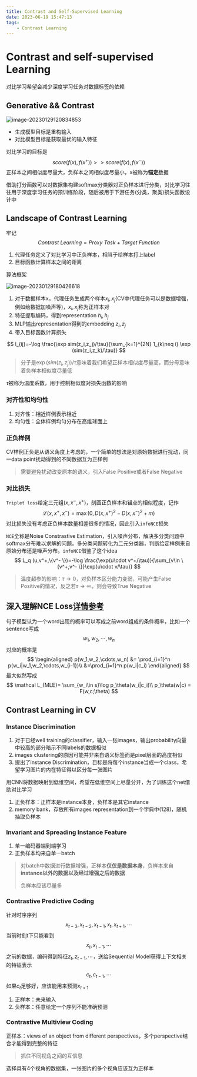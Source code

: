 ```yaml
---
title: Contrast and Self-Supervised Learning
date: 2023-06-19 15:47:13
tags:
    - Contrast Learning
---
```

# Contrast and self-supervised Learning

对比学习希望会减少深度学习任务对数据标签的依赖

## Generative && Contrast

![image-20230129120834853](https://s2.loli.net/2023/01/29/CYFIyAES92oVUqk.png)

* 生成模型目标是重构输入
* 对比模型目标是获取最优的输入特征

对比学习的目标是
$$
score(f(x),f(x^+))>> score(f(x),f(x^-))
$$
正样本之间相似度尽量大，负样本之间相似度尽量小，x被称为**锚定**数据

借助打分函数可以对数据集构建softmax分类器对正负样本进行分类，对比学习往往用于深度学习任务的预训练阶段，随后被用于下游任务(分类，聚类)损失函数设计中

## Landscape of Contrast Learning

牢记
$$
Contrast \ Learning = Proxy\ Task+Target\ Function
$$

1. 代理任务定义了对比学习中正负样本，相当于给样本打上label
2. 目标函数计算样本之间的距离

算法框架

![image-20230129180426618](https://s2.loli.net/2023/01/29/ZKrpjdmBt3cqiPv.png)

1. 对于数据样本x，代理任务生成两个样本$x_i,x_j$(CV中代理任务可以是数据增强，例如给数据加噪声等)，$x_i,x_j$称为正样本对
2. 特征提取编码，得到representation $h_i,h_j$
3. MLP输出representation得到的embedding $z_i,z_j$
4. 带入目标函数计算损失

$$
l_{ij}=-\log \frac{\exp sim(z_i,z_j)/\tau}{\sum_{k=1}^{2N} 1_{k\neq i} \exp (sim(z_i,z_k)/\tau)}
$$

> 分子是$\exp(sim(z_i,z_j))/\tau$意味着我们希望正样本相似度尽量高，而分母意味着负样本相似度尽量低

$\tau$被称为温度系数，用于控制相似度对损失函数的影响

### 对齐性和均匀性

1. 对齐性：相近样例表示相近
2. 均匀性：全体样例均匀分布在高维球面上

### 正负样例

CV样例正负是从语义角度上考虑的，一个简单的想法是对原始数据进行扰动，同一data point扰动得到的不同数据互为正样例

> 需要避免扰动改变原本的语义，引入False Positive或者False Negative 

### 对比损失

`Triplet loss`给定三元组$(x,x^-,x^+)$，刻画正负样本和锚点的相似程度，记作
$$
\mathcal L(x,x^+,x^-)= \max(0,D(x,x^+)^2-D(x,x^-)^2+m)
$$
对比损失没有考虑正负样本数量相差很多的情况，因此引入`infoNCE`损失

`NCE`全称是Noise Constrastive Estimation，引入噪声分布，解决多分类问题中softmax分布难以求解的问题。多分类问题转化为二元分类器，判断给定样例来自原始分布还是噪声分布。`infoNCE`借鉴了这个idea
$$
L_q (u,v^+,\{v^- \})=-\log \frac{\exp(u\cdot v^+/\tau)}{\sum_{v\in \{v^+,v^- \}}\exp(u\cdot v/\tau)}
$$

> 温度超参的影响：$\tau\to 0$，对负样本区分能力变弱，可能产生False Positive的情况，反之若$\tau\to \infty$，则会导致True Negative

## 深入理解NCE Loss[详情参考](https://www.zhihu.com/search?type=content&q=NCE%20loss)

句子模型认为一个word出现的概率可以写成之前word组成的条件概率，比如一个sentence写成
$$
w_1,w_2,\cdots,w_n
$$
对应的概率是
$$
\begin{aligned}
p(w_1,w_2,\cdots,w_n) &= \prod_{i=1}^n p(w_i|w_1,w_2,\cdots,w_{i-1})\\
&=\prod_{i=1}^n p(w_i|c_i)
\end{aligned}
$$
最大似然写成
$$
\mathcal L_{MLE}= \sum_{w_i\in s}\log p_\theta(w_i|c_i)\\
p_\theta(w|c) = F(w,c;\theta)
$$


## Contrast Learning in CV

### Instance Discrimination

1. 对于已经well training的classifier，输入一张images，输出probability向量中较高的部分暗示不同labels的数据相似
2. images clustering的原因可能并非来自语义标签而是pixel层面的高度相似
3. 提出了instance Discrimination，目标是将每个instance当成一个class，希望学习图片的内在特征得以区分每一张图片

用CNN将数据映射到低维空间，希望在低维空间上尽量分开，为了训练这个net借助对比学习

1. 正负样本：正样本是instance本身，负样本是其它instance
2. memory bank，存放所有images representation到一个字典中(128)，随机抽取负样本

### Invariant and Spreading Instance Feature

1. 单一编码器端到端学习
2. 正负样本均来自单一batch

> 对batch中数据进行数据增强，正样本**仅仅是数据本身**，负样本来自**instance以外的数据以及经过增强之后的数据**
>
> 负样本应该尽量多

### Contrastive Predictive Coding

针对时序序列
$$
x_{t-3},x_{t-2},x_{t-1},x_t,x_{t+1},\cdots
$$
当前时刻t下只能看到
$$
x_t,x_{t-1},\cdots
$$
之前的数据，编码得到特征$z_t,z_{t-1},\cdots$，送给Sequential Model获得上下文相关的特征表示
$$
c_t,c_{t-1},\cdots
$$
如果$c_t$足够好，应该能用来预测$x_{t+1}$

1. 正样本：未来输入
2. 负样本：任意给定一个序列不能准确预测

### Contrastive Multiview Coding

正样本：views of an object from different perspectives，多个perspective结合才能得到完整的特征

> 抓住不同视角之间的互信息

选择具有4个视角的数据集，一张图片的多个视角应该互为正样本


